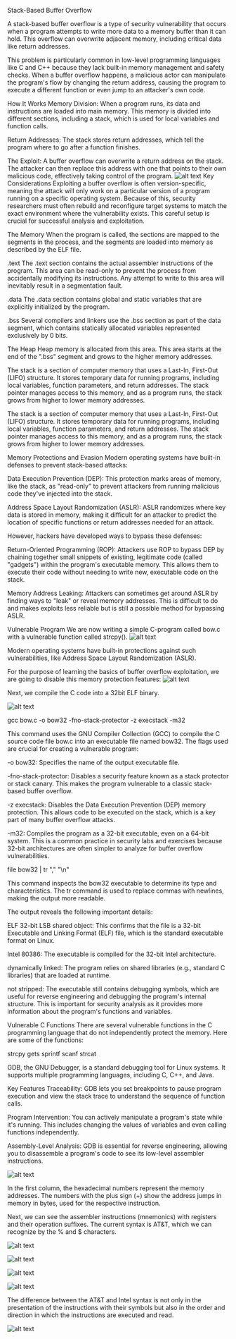 Stack-Based Buffer Overflow

A stack-based buffer overflow is a type of security vulnerability that occurs when a program attempts to write more data to a memory buffer than it can hold. This overflow can overwrite adjacent memory, including critical data like return addresses.

This problem is particularly common in low-level programming languages like C and C++ because they lack built-in memory management and safety checks. When a buffer overflow happens, a malicious actor can manipulate the program's flow by changing the return address, causing the program to execute a different function or even jump to an attacker's own code.


How It Works
Memory Division: When a program runs, its data and instructions are loaded into main memory. This memory is divided into different sections, including a stack, which is used for local variables and function calls.

Return Addresses: The stack stores return addresses, which tell the program where to go after a function finishes.

The Exploit: A buffer overflow can overwrite a return address on the stack. The attacker can then replace this address with one that points to their own malicious code, effectively taking control of the program.
![alt text](image.png)
Key Considerations
Exploiting a buffer overflow is often version-specific, meaning the attack will only work on a particular version of a program running on a specific operating system. Because of this, security researchers must often rebuild and reconfigure target systems to match the exact environment where the vulnerability exists. This careful setup is crucial for successful analysis and exploitation.

The Memory
When the program is called, the sections are mapped to the segments in the process, and the segments are loaded into memory as described by the ELF file.

.text
The .text section contains the actual assembler instructions of the program. This area can be read-only to prevent the process from accidentally modifying its instructions. Any attempt to write to this area will inevitably result in a segmentation fault.

.data
The .data section contains global and static variables that are explicitly initialized by the program.

.bss
Several compilers and linkers use the .bss section as part of the data segment, which contains statically allocated variables represented exclusively by 0 bits.

The Heap
Heap memory is allocated from this area. This area starts at the end of the ".bss" segment and grows to the higher memory addresses.

The stack is a section of computer memory that uses a Last-In, First-Out (LIFO) structure. It stores temporary data for running programs, including local variables, function parameters, and return addresses. The stack pointer manages access to this memory, and as a program runs, the stack grows from higher to lower memory addresses.

The stack is a section of computer memory that uses a Last-In, First-Out (LIFO) structure. It stores temporary data for running programs, including local variables, function parameters, and return addresses. The stack pointer manages access to this memory, and as a program runs, the stack grows from higher to lower memory addresses.

Memory Protections and Evasion
Modern operating systems have built-in defenses to prevent stack-based attacks:

Data Execution Prevention (DEP): This protection marks areas of memory, like the stack, as "read-only" to prevent attackers from running malicious code they've injected into the stack.

Address Space Layout Randomization (ASLR): ASLR randomizes where key data is stored in memory, making it difficult for an attacker to predict the location of specific functions or return addresses needed for an attack.

However, hackers have developed ways to bypass these defenses:

Return-Oriented Programming (ROP): Attackers use ROP to bypass DEP by chaining together small snippets of existing, legitimate code (called "gadgets") within the program's executable memory. This allows them to execute their code without needing to write new, executable code on the stack.

Memory Address Leaking: Attackers can sometimes get around ASLR by finding ways to "leak" or reveal memory addresses. This is difficult to do and makes exploits less reliable but is still a possible method for bypassing ASLR.

Vulnerable Program
We are now writing a simple C-program called bow.c with a vulnerable function called strcpy().
![alt text](image-1.png)

Modern operating systems have built-in protections against such vulnerabilities, like Address Space Layout Randomization (ASLR). 

For the purpose of learning the basics of buffer overflow exploitation, we are going to disable this memory protection features:
![alt text](image-2.png)

Next, we compile the C code into a 32bit ELF binary.

![alt text](image-3.png)

gcc bow.c -o bow32 -fno-stack-protector -z execstack -m32

This command uses the GNU Compiler Collection (GCC) to compile the C source code file bow.c into an executable file named bow32. The flags used are crucial for creating a vulnerable program:

-o bow32: Specifies the name of the output executable file.

-fno-stack-protector: Disables a security feature known as a stack protector or stack canary. This makes the program vulnerable to a classic stack-based buffer overflow.

-z execstack: Disables the Data Execution Prevention (DEP) memory protection. This allows code to be executed on the stack, which is a key part of many buffer overflow attacks.

-m32: Compiles the program as a 32-bit executable, even on a 64-bit system. This is a common practice in security labs and exercises because 32-bit architectures are often simpler to analyze for buffer overflow vulnerabilities.

file bow32 | tr "," "\n"

This command inspects the bow32 executable to determine its type and characteristics. The tr command is used to replace commas with newlines, making the output more readable.

The output reveals the following important details:

ELF 32-bit LSB shared object: This confirms that the file is a 32-bit Executable and Linking Format (ELF) file, which is the standard executable format on Linux.

Intel 80386: The executable is compiled for the 32-bit Intel architecture.

dynamically linked: The program relies on shared libraries (e.g., standard C libraries) that are loaded at runtime.

not stripped: The executable still contains debugging symbols, which are useful for reverse engineering and debugging the program's internal structure. This is important for security analysis as it provides more information about the program's functions and variables.




Vulnerable C Functions
There are several vulnerable functions in the C programming language that do not independently protect the memory. Here are some of the functions:

strcpy
gets
sprintf
scanf
strcat

GDB, the GNU Debugger, is a standard debugging tool for Linux systems. It supports multiple programming languages, including C, C++, and Java.

Key Features
Traceability: GDB lets you set breakpoints to pause program execution and view the stack trace to understand the sequence of function calls.

Program Intervention: You can actively manipulate a program's state while it's running. This includes changing the values of variables and even calling functions independently.

Assembly-Level Analysis: GDB is essential for reverse engineering, allowing you to disassemble a program's code to see its low-level assembler instructions.


![alt text](image-4.png)

In the first column, the hexadecimal numbers represent the memory addresses. The numbers with the plus sign (+) show the address jumps in memory in bytes, used for the respective instruction.

Next, we can see the assembler instructions (mnemonics) with registers and their operation suffixes. The current syntax is AT&T, which we can recognize by the % and $ characters.

![alt text](image-5.png)

![alt text](image-6.png)

![alt text](image-7.png)

![alt text](image-8.png)

The difference between the AT&T and Intel syntax is not only in the presentation of the instructions with their symbols but also in the order and direction in which the instructions are executed and read.

![alt text](image-9.png)